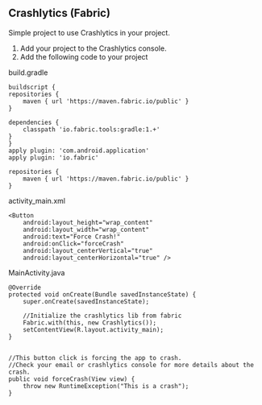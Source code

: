## Crashlytics (Fabric)

Simple project to use Crashlytics in your project.

1. Add your project to the Crashlytics console.
2. Add the following code to your project

build.gradle

    buildscript {
    repositories {
        maven { url 'https://maven.fabric.io/public' }
    }

    dependencies {
        classpath 'io.fabric.tools:gradle:1.+'
    }
    } 
    apply plugin: 'com.android.application'
    apply plugin: 'io.fabric'
    
    repositories {
        maven { url 'https://maven.fabric.io/public' }
    }
    
    
activity_main.xml

    <Button
        android:layout_height="wrap_content"
        android:layout_width="wrap_content"
        android:text="Force Crash!"
        android:onClick="forceCrash"
        android:layout_centerVertical="true"
        android:layout_centerHorizontal="true" />


MainActivity.java

    @Override
    protected void onCreate(Bundle savedInstanceState) {
        super.onCreate(savedInstanceState);

        //Initialize the crashlytics lib from fabric
        Fabric.with(this, new Crashlytics());
        setContentView(R.layout.activity_main);
    }


    //This button click is forcing the app to crash.
    //Check your email or crashlytics console for more details about the crash.
    public void forceCrash(View view) {
        throw new RuntimeException("This is a crash");
    }
